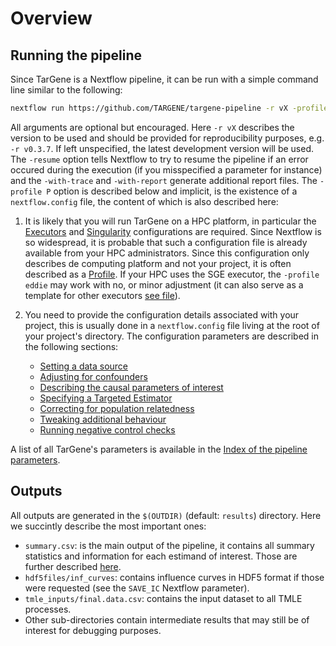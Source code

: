 # Overview

## Running the pipeline

Since TarGene is a Nextflow pipeline, it can be run with a simple command line similar to the following:

```bash
nextflow run https://github.com/TARGENE/targene-pipeline -r vX -profile P -resume -with-trace -with-report
```

All arguments are optional but encouraged. Here `-r vX` describes the version to be used and should be provided for reproducibility purposes, e.g. `-r v0.3.7`. If left unspecified, the latest development version will be used. The `-resume` option tells Nextflow to try to resume the pipeline if an error occured during the execution (if you misspecified a parameter for instance) and the `-with-trace` and `-with-report` generate additional report files. The `-profile P` option is described below and implicit, is the existence of a `nextflow.config` file, the content of which is also described here:

1. It is likely that you will run TarGene on a HPC platform, in particular the [Executors](https://www.nextflow.io/docs/latest/executor.html) and [Singularity](https://www.nextflow.io/docs/latest/container.html#singularity) configurations are required. Since Nextflow is so widespread, it is probable that such a configuration file is already available from your HPC administrators. Since this configuration only describes de computing platform and not your project, it is often described as a [Profile](https://www.nextflow.io/docs/latest/config.html#config-profiles). If your HPC uses the SGE executor, the `-profile eddie` may work with no, or minor adjustment (it can also serve as a template for other executors [see file](https://github.com/TARGENE/targene-pipeline/blob/main/conf/eddie.config)).

2. You need to provide the configuration details associated with your project, this is usually done in a `nextflow.config` file living at the root of your project's directory. The configuration parameters are described in the following sections:
    - [Setting a data source](@ref)
    - [Adjusting for confounders](@ref)
    - [Describing the causal parameters of interest](@ref)
    - [Specifying a Targeted Estimator](@ref)
    - [Correcting for population relatedness](@ref)
    - [Tweaking additional behaviour](@ref)
    - [Running negative control checks](@ref)

A list of all TarGene's parameters is available in the [Index of the pipeline parameters](@ref).

## Outputs

All outputs are generated in the `$(OUTDIR)` (default: `results`) directory. Here we succintly describe the most important ones:

- `summary.csv`: is the main output of the pipeline, it contains all summary statistics and information for each estimand of interest. Those are further described [here](https://targene.github.io/TargetedEstimation.jl/stable/tmle_estimation/#Output-file).
- `hdf5files/inf_curves`: contains influence curves in HDF5 format if those were requested (see the `SAVE_IC` Nextflow parameter).
- `tmle_inputs/final.data.csv`: contains the input dataset to all TMLE processes.
- Other sub-directories contain intermediate results that may still be of interest for debugging purposes.
